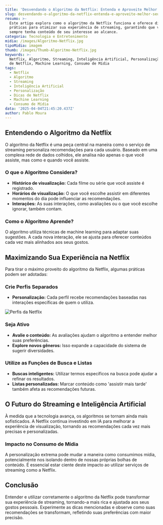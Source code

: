 ```yaml
---
title: 'Desvendando o Algoritmo da Netflix: Entenda e Aproveite Melhor Seu Streaming'
slug: desvendando-o-algoritmo-da-netflix-entenda-e-aproveite-melhor-seu-streaming
resumo: >-
  Este artigo explora como o algoritmo da Netflix funciona e oferece dicas
  práticas para otimizar sua experiência de streaming, garantindo que você
  sempre tenha conteúdo de seu interesse ao alcance.
categoria: Tecnologia e Entretenimento
midia: /images/Algoritmo-Netflix.jpg
tipoMidia: imagem
thumb: /images/Thumb-Algoritmo-Netflix.jpg
keywords: >-
  Netflix, Algoritmo, Streaming, Inteligência Artificial, Personalização, Dicas
  de Netflix, Machine Learning, Consumo de Mídia
tags:
  - Netflix
  - Algoritmo
  - Streaming
  - Inteligência Artificial
  - Personalização
  - Dicas de Netflix
  - Machine Learning
  - Consumo de Mídia
data: '2025-04-04T21:45:20.437Z'
author: Pablo Moura
---
```


## Entendendo o Algoritmo da Netflix
O algoritmo da Netflix é uma peça central na maneira como o serviço de streaming personaliza recomendações para cada usuário. Baseado em uma complexa rede de dados colhidos, ele analisa não apenas o que você assiste, mas como e quando você assiste.

### O que o Algoritmo Considera?
- **Histórico de visualização:** Cada filme ou série que você assiste é registrado.
- **Horários de visualização:** O que você escolhe assistir em diferentes momentos do dia pode influenciar as recomendações.
- **Interações:** As suas interações, como avaliações ou o que você escolhe ignorar, também contam.

### Como o Algoritmo Aprende?
O algoritmo utiliza técnicas de machine learning para adaptar suas sugestões. A cada nova interação, ele se ajusta para oferecer conteúdos cada vez mais alinhados aos seus gostos.

## Maximizando Sua Experiência na Netflix
Para tirar o máximo proveito do algoritmo da Netflix, algumas práticas podem ser adotadas:

### Crie Perfis Separados
- **Personalização:** Cada perfil recebe recomendações baseadas nas interações específicas de quem o utiliza.

![Perfis da Netflix](/images/perfis-netflix.jpg)

### Seja Ativo
- **Avalie o conteúdo:** As avaliações ajudam o algoritmo a entender melhor suas preferências.
- **Explore novos gêneros:** Isso expande a capacidade do sistema de sugerir diversidades.

### Utilize as Funções de Busca e Listas
- **Buscas inteligentes:** Utilizar termos específicos na busca pode ajudar a refinar os resultados.
- **Listas personalizadas:** Marcar conteúdo como 'assistir mais tarde' também afeta as recomendações futuras.

## O Futuro do Streaming e Inteligência Artificial
À medida que a tecnologia avança, os algoritmos se tornam ainda mais sofisticados. A Netflix continua investindo em IA para melhorar a experiência de visualização, tornando as recomendações cada vez mais precisas e personalizadas.

### Impacto no Consumo de Mídia
A personalização extrema pode mudar a maneira como consumimos mídia, potencialmente nos isolando dentro de nossas próprias bolhas de conteúdo. É essencial estar ciente deste impacto ao utilizar serviços de streaming como a Netflix.

## Conclusão
Entender e utilizar corretamente o algoritmo da Netflix pode transformar sua experiência de streaming, tornando-a mais rica e ajustada aos seus gostos pessoais. Experimente as dicas mencionadas e observe como suas recomendações se transformam, refletindo suas preferências com maior precisão.
